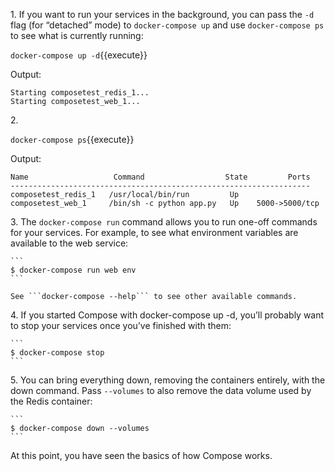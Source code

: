 1\. If you want to run your services in the background, you can pass the ```-d``` flag (for “detached” mode) to ```docker-compose up``` and use ```docker-compose ps``` to see what is currently running:

`docker-compose up -d`{{execute}}

Output:
```
Starting composetest_redis_1...
Starting composetest_web_1...
```


2\. 

`docker-compose ps`{{execute}}

Output:
```console
Name                   Command                  State         Ports
-------------------------------------------------------------------
composetest_redis_1   /usr/local/bin/run         Up
composetest_web_1     /bin/sh -c python app.py   Up    5000->5000/tcp
```

3\. The ```docker-compose run``` command allows you to run one-off commands for your services. For example, to see what environment variables are available to the web service:

    ```
    $ docker-compose run web env
    ```

    See ```docker-compose --help``` to see other available commands. 

4\. If you started Compose with docker-compose up -d, you’ll probably want to stop your services once you’ve finished with them:

    ```
    $ docker-compose stop
    ```

5\. You can bring everything down, removing the containers entirely, with the down command. Pass ```--volumes``` to also remove the data volume used by the Redis container:

    ```
    $ docker-compose down --volumes
    ```

At this point, you have seen the basics of how Compose works.

